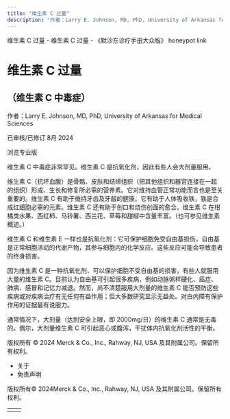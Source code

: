 ```yaml
---
title: "维生素 C 过量"
description: "作者：Larry E. Johnson, MD, PhD, University of Arkansas for Medical Sciences"
---
```


﻿维生素 C 过量 - 维生素 C 过量 - 《默沙东诊疗手册大众版》 honeypot link

# 维生素 C 过量

## （维生素 C 中毒症）

作者：Larry E. Johnson, MD, PhD, University of Arkansas for Medical Sciences

已审核/已修订 8月 2024

浏览专业版

维生素 C 中毒症非常罕见。维生素 C 是抗氧化剂，因此有些人会大剂量服用。

维生素 C（抗坏血酸）是骨骼、皮肤和结缔组织（把其他组织和器官连接在一起的组织）形成、生长和修复所必需的营养素。它对维持血管正常功能而言也是至关重要的。维生素 C 有助于维持牙齿及牙龈的健康。它有助于人体吸收铁，铁是合成红细胞必需的元素。维生素 C 还有助于创口和烧伤创面的愈合。维生素 C 在柑橘类水果、西红柿、马铃薯、西兰花、草莓和甜椒中含量丰富。（也可参见维生素概述。）

维生素 C 和维生素 E 一样也是抗氧化剂：它可保护细胞免受自由基损伤，自由基是正常细胞活动的代谢产物，其参与细胞内的化学反应。这些反应可能会导致患者的终身损害。

因为维生素 C 是一种抗氧化剂，可以保护细胞不受自由基的损害，有些人就服用大量的维生素 C。目前认为自由基可引起很多疾病，例如动脉粥样硬化、癌症、肺病、感冒和记忆力减退。然而，尚不清楚服用大剂量的维生素 C 能否预防这些疾病或对疾病治疗有无任何有益作用；但大多数研究显示无益处。对白内障有保护作用的证据最有说服力。

通常情况下，大剂量（达到安全上限，即 2000mg/日）的维生素 C 通常是无毒的。偶尔，大剂量维生素 C 可引起恶心或腹泻，干扰体内抗氧化剂活性的平衡。



版权所有 © 2024
Merck & Co., Inc., Rahway, NJ, USA 及其附属公司。保留所有权利。

- 关于
- 免责声明

版权所有© 2024Merck & Co., Inc., Rahway, NJ, USA 及其附属公司。保留所有权利。

|     |     |
| --- | --- |
|  |  |